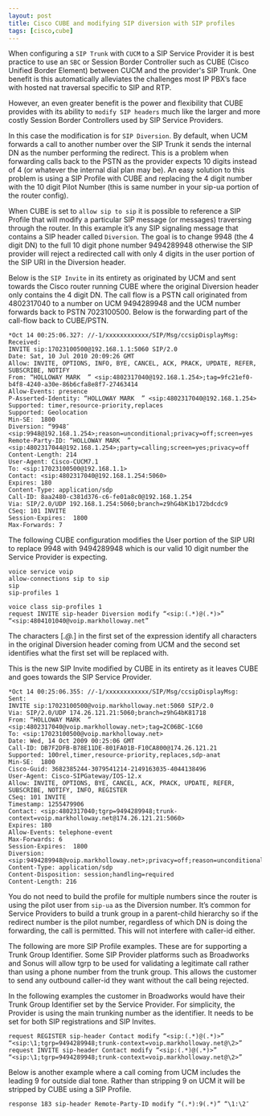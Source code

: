 ```yaml
---
layout: post
title: Cisco CUBE and modifying SIP diversion with SIP profiles
tags: [cisco,cube]
---
```

When configuring a `SIP Trunk` with `CUCM` to a SIP Service Provider it is best practice to use an `SBC` or Session Border Controller such as CUBE (Cisco Unified Border Element) between CUCM and the provider's SIP Trunk.  One benefit is this automatically alleviates the challenges most IP PBX’s face with hosted nat traversal specific to SIP and RTP.
<!--more-->

However, an even greater benefit is the power and flexibility that CUBE provides with its ability to `modify SIP headers` much like the larger and more costly Session Border Controllers used by SIP Service Providers.

In this case the modification is for `SIP Diversion`. By default, when UCM forwards a call to another number over the SIP Trunk it sends the internal DN as the number performing the redirect. This is a problem when forwarding calls back to the PSTN as the provider expects 10 digits instead of 4 (or whatever the internal dial plan may be).  An easy solution to this problem is using a SIP Profile with CUBE and replacing the 4 digit number with the 10 digit Pilot Number (this is same number in your sip-ua portion of the router config).

When CUBE is set to `allow sip to sip` it is possible to reference a SIP Profile that will modify a particular SIP message (or messages) traversing through the router. In this example it’s any SIP signaling message that contains a SIP header called `Diversion`.  The goal is to change 9948 (the 4 digit DN) to the full 10 digit phone number 9494289948 otherwise the SIP provider will reject a redirected call with only 4 digits in the user portion of the SIP URI in the Diversion header.

Below is the `SIP Invite` in its entirety as originated by UCM and sent towards the Cisco router running CUBE where the original Diversion header only contains the 4 digit DN. The call flow is a PSTN call originated from 4802317040 to a number on UCM 9494289948 and the UCM number forwards back to PSTN 7023100500. Below is the forwarding part of the call-flow back to CUBE/PSTN.

```
*Oct 14 00:25:06.327: //-1/xxxxxxxxxxxx/SIP/Msg/ccsipDisplayMsg:
Received:
INVITE sip:17023100500@192.168.1.1:5060 SIP/2.0
Date: Sat, 10 Jul 2010 20:09:26 GMT
Allow: INVITE, OPTIONS, INFO, BYE, CANCEL, ACK, PRACK, UPDATE, REFER, SUBSCRIBE, NOTIFY
From: “HOLLOWAY MARK  ” <sip:4802317040@192.168.1.254>;tag=9fc21ef0-b4f8-4240-a30e-86b6cfa8e8f7-27463414
Allow-Events: presence
P-Asserted-Identity: “HOLLOWAY MARK  ” <sip:4802317040@192.168.1.254>
Supported: timer,resource-priority,replaces
Supported: Geolocation
Min-SE:  1800
Diversion: “9948″ <sip:9948@192.168.1.254>;reason=unconditional;privacy=off;screen=yes
Remote-Party-ID: “HOLLOWAY MARK  ” <sip:4802317044@192.168.1.254>;party=calling;screen=yes;privacy=off
Content-Length: 214
User-Agent: Cisco-CUCM7.1
To: <sip:17023100500@192.168.1.1>
Contact: <sip:4802317040@192.168.1.254:5060>
Expires: 180
Content-Type: application/sdp
Call-ID: 8aa2480-c381d376-c6-fe01a8c0@192.168.1.254
Via: SIP/2.0/UDP 192.168.1.254:5060;branch=z9hG4bK1b172bdcdc9
CSeq: 101 INVITE
Session-Expires:  1800
Max-Forwards: 7
```

The following CUBE configuration modifies the User portion of the SIP URI to replace 9948 with 9494289948 which is our valid 10 digit number the Service Provider is expecting.

```
voice service voip
allow-connections sip to sip
sip
sip-profiles 1

voice class sip-profiles 1
request INVITE sip-header Diversion modify “<sip:(.*)@(.*)>” “<sip:4804101040@voip.markholloway.net”
```

The characters  [.*@.*] in the first set of the expression identify all characters in the original Diversion header coming from UCM and the second set identifies what the first set will be replaced with.

This is the new SIP Invite modified by CUBE in its entirety as it leaves CUBE and goes towards the SIP Service Provider.

```
*Oct 14 00:25:06.355: //-1/xxxxxxxxxxxx/SIP/Msg/ccsipDisplayMsg:
Sent:
INVITE sip:17023100500@voip.markholloway.net:5060 SIP/2.0
Via: SIP/2.0/UDP 174.26.121.21:5060;branch=z9hG4bK81718
From: “HOLLOWAY MARK  ” <sip:4802317040@voip.markholloway.net>;tag=2C06BC-1C60
To: <sip:17023100500@voip.markholloway.net>
Date: Wed, 14 Oct 2009 00:25:06 GMT
Call-ID: DB7F2DFB-B78E11DE-801FA01B-F10CA800@174.26.121.21
Supported: 100rel,timer,resource-priority,replaces,sdp-anat
Min-SE:  1800
Cisco-Guid: 3682385244-3079541214-2149163035-4044138496
User-Agent: Cisco-SIPGateway/IOS-12.x
Allow: INVITE, OPTIONS, BYE, CANCEL, ACK, PRACK, UPDATE, REFER, SUBSCRIBE, NOTIFY, INFO, REGISTER
CSeq: 101 INVITE
Timestamp: 1255479906
Contact: <sip:4802317040;tgrp=9494289948;trunk-context=voip.markholloway.net@174.26.121.21:5060>
Expires: 180
Allow-Events: telephone-event
Max-Forwards: 6
Session-Expires:  1800
Diversion: <sip:9494289948@voip.markholloway.net>;privacy=off;reason=unconditional;screen=yes
Content-Type: application/sdp
Content-Disposition: session;handling=required
Content-Length: 216
```

You do not need to build the profile for multiple numbers since the router is using the pilot user from `sip-ua` as the Diversion number.  It’s common for Service Providers to build a trunk group in a parent-child hierarchy so if the redirect number is the pilot number, regardless of which DN is doing the forwarding, the call is permitted. This will not interfere with caller-id either.

The following are more SIP Profile examples.  These are for supporting a Trunk Group Identifier.  Some SIP Provider platforms such as Broadworks and Sonus will allow tgrp to be used for validating a legitimate call rather than using a phone number from the trunk group.  This allows the customer to send any outbound caller-id they want without the call being rejected.

In the following examples the customer in Broadworks would have their Trunk Group Identifier set by the Service Provider.  For simplicity, the Provider is using the main trunking number as the identifier.  It needs to be set for both SIP registrations and SIP Invites.

```
request REGISTER sip-header Contact modify “<sip:(.*)@(.*)>” “<sip:\1;tgrp=9494289948;trunk-context=voip.markholloway.net@\2>”
request INVITE sip-header Contact modify “<sip:(.*)@(.*)>” “<sip:\1;tgrp=9494289948;trunk-context=voip.markholloway.net@\2>”
```

Below is another example where a call coming from UCM includes the leading 9 for outside dial tone. Rather than stripping 9 on UCM it will be stripped by CUBE using a SIP Profile.

```
response 183 sip-header Remote-Party-ID modify “(.*):9(.*)” “\1:\2″
```
